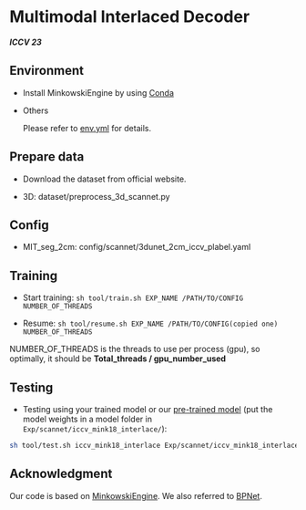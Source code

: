 

# Multimodal Interlaced Decoder

***ICCV 23***


## Environment

- Install MinkowskiEngine by using [Conda](https://github.com/NVIDIA/MinkowskiEngine#anaconda)

- Others

    Please refer to [env.yml](./env.yml) for details.

## Prepare data

- Download the dataset from official website.

- 3D: dataset/preprocess_3d_scannet.py

## Config
- MIT_seg_2cm: config/scannet/3dunet_2cm_iccv_plabel.yaml


## Training

- Start training:
```sh tool/train.sh EXP_NAME /PATH/TO/CONFIG NUMBER_OF_THREADS```

- Resume: 
```sh tool/resume.sh EXP_NAME /PATH/TO/CONFIG(copied one) NUMBER_OF_THREADS```

NUMBER_OF_THREADS is the threads to use per process (gpu), so optimally, it should be **Total_threads / gpu_number_used**

## Testing

- Testing using your trained model or our [pre-trained model](https://drive.google.com/file/d/1bFiXViR0Pah7dK_Sa7Kw_2-mPB04oxRk/view?usp=sharing) (put the model weights in a model folder in `Exp/scannet/iccv_mink18_interlace/`):

```bash
sh tool/test.sh iccv_mink18_interlace Exp/scannet/iccv_mink18_interlace/3dunet_2cm_iccv_plabel.yaml 1)
```




## Acknowledgment

Our code is based on [MinkowskiEngine](https://github.com/NVIDIA/MinkowskiEngine). We also referred to [BPNet](https://github.com/wbhu/BPNet).



